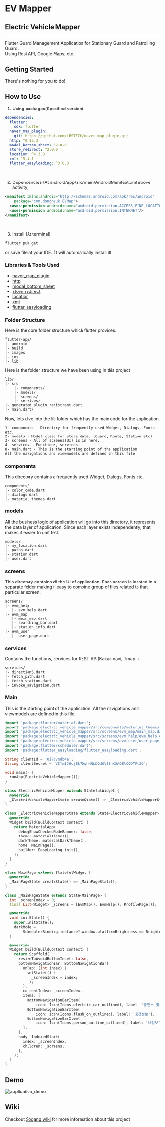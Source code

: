 # EV Mapper
## Electric Vehicle Mapper

------------------------------------------
Flutter Guard Management Application for Stationary Guard and Patrolling Guard. </br>
Using Rest API, Google Maps, etc. </br>


## Getting Started

There's nothing for you to do!

## How to Use 

1. Using packages(Specified version)
~~~yaml
dependencies:
  flutter:
    sdk: flutter
  naver_map_plugin:
    git: https://github.com/LBSTECH/naver_map_plugin.git
  http: ^0.13.3
  modal_bottom_sheet: ^2.0.0
  store_redirect: ^2.0.0
  location: ^4.3.0
  xml: ^5.3.1
  flutter_easyloading: ^3.0.3
~~~
</br>

2. Dependencies (At android/app/src/main/AndroidManifest.xml above activity)
~~~xml
<manifest xmlns:android="http://schemas.android.com/apk/res/android"
    package="com.donghyuk.EVMap">
  <uses-permission android:name="android.permission.ACCESS_FINE_LOCATION"/>
  <uses-permission android:name="android.permission.INTERNET"/>
</manifest>
~~~
</br>

3. install (At terminal)
~~~Linux
flutter pub get
~~~
or save file at your IDE. (It will automatically install it)
</br>


### Libraries & Tools Used
* [naver_map_plugin](https://github.com/LBSTECH/naver_map_plugin.git)
* [http](https://pub.dev/packages/http)
* [modal_bottom_sheet](https://pub.dev/packages/modal_bottom_sheet)
* [store_redirect](https://pub.dev/packages/store_redirect)
* [location](https://pub.dev/packages/location)
* [xml](https://pub.dev/packages/xml)
* [flutter_easyloading](https://pub.dev/packages/easy_loading)

### Folder Structure
Here is the core folder structure which flutter provides.

```
flutter-app/
|- android
|- build
|- images
|- ios
|- lib
```

Here is the folder structure we have been using in this project

```
lib/
|- src
    |- components/
    |- models/
    |- screens/
    |- services/
|- generated_plugin_registrant.dart
|- main.dart/
```

Now, lets dive into the lib folder which has the main code for the application.

```
1- components - Directory for frequently used Widget, Dialogs, Fonts etc.
2- models - Model class for store data. (Guard, Route, Station etc)
3- screens - All of screens(UI) is in here.
4- services - Functions, services.
8- main.dart - This is the starting point of the application. 
All the navigations and viewmodels are defined in this file .
```

### components

This directory contains a frequently used Widget, Dialogs, Fonts etc.

```
components/
|- color_code.dart
|- dialogs.dart
|- material_themes.dart
```

### models

All the business logic of application will go into this directory, it represents the data layer of application. Since each layer exists independently, that makes it easier to unit test. 

```
models/
|- my_location.dart
|- paths.dart
|- station.dart
|- user.dart
```

### screens

This directory contains all the UI of application. Each screen is located in a separate folder making it easy to combine group of files related to that particular screen. 

```
screens/
|- evm_help
   |- evm_help.dart
|- evm_map
   |- main_map.dart
   |- searching_bar.dart
   |- station_info.dart
|- evm_user
   |- user_page.dart
```

### services

Contains the functions, services for REST API(Kakao navi, Tmap..)

```
services/
|- direction5.dart
|- fetch_path.dart
|- fetch_station.dart
|- invoke_navigation.dart
```

### Main

This is the starting point of the application. All the navigations and viewmodels are defined in this file.

```dart
import 'package:flutter/material.dart';
import 'package:electric_vehicle_mapper/src/components/material_themes.dart';
import 'package:electric_vehicle_mapper/src/screens/evm_map/main_map.dart';
import 'package:electric_vehicle_mapper/src/screens/evm_help/evm_help.dart';
import 'package:electric_vehicle_mapper/src/screens/evm_user/user_page.dart';
import 'package:flutter/scheduler.dart';
import 'package:flutter_easyloading/flutter_easyloading.dart';

String clientId = '0i7ovndb4a';
String clientSecret = 'VIYmIJ6cjEk7DqhHNLDOdOVS8hKSAQElCQDTFc3O';

void main() {
  runApp(ElectricVehicleMapper());
}

class ElectricVehicleMapper extends StatefulWidget {
  @override
  _ElectricVehicleMapperState createState() => _ElectricVehicleMapperState();
}

class _ElectricVehicleMapperState extends State<ElectricVehicleMapper> {
  @override
  Widget build(BuildContext context) {
    return MaterialApp(
      debugShowCheckedModeBanner: false,
      theme: materialThemes(),
      darkTheme: materialDarkTheme(),
      home: MainPage(),
      builder: EasyLoading.init(),
    );
  }
}

class MainPage extends StatefulWidget {
  @override
  _MainPageState createState() => _MainPageState();
}

class _MainPageState extends State<MainPage> {
  int _screenIndex = 0;
  final List<Widget> _screens = [EvmMap(), EvmHelp(), ProfilePage()];

  @override
  void initState() {
    super.initState();
    darkMode =
        SchedulerBinding.instance?.window.platformBrightness == Brightness.dark;
  }

  @override
  Widget build(BuildContext context) {
    return Scaffold(
      resizeToAvoidBottomInset: false,
      bottomNavigationBar: BottomNavigationBar(
        onTap: (int index) {
          setState(() {
            _screenIndex = index;
          });
        },
        currentIndex: _screenIndex,
        items: [
          BottomNavigationBarItem(
              icon: Icon(Icons.electric_car_outlined), label: '충전소 찾기'),
          BottomNavigationBarItem(
              icon: Icon(Icons.flash_on_outlined), label: '충전정보'),
          BottomNavigationBarItem(
              icon: Icon(Icons.person_outline_outlined), label: '내정보'),
        ],
      ),
      body: IndexedStack(
        index: _screenIndex,
        children: _screens,
      ),
    );
  }
}
```
## Demo

![application_demo](https://user-images.githubusercontent.com/65856090/145716628-02993727-2e15-4d44-850e-119d37d6afd6.gif)


## Wiki

Checkout [Sogang wiki](http://cscp2.sogang.ac.kr/CSE4187/index.php/EVM(Electric_Vehicle_Mapper)) for more information about this project
